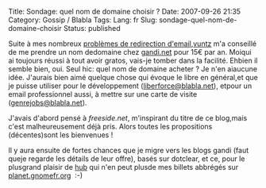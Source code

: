 Title: Sondage: quel nom de domaine choisir ?
Date: 2007-09-26 21:35
Category: Gossip / Blabla
Tags:
Lang: fr
Slug: sondage-quel-nom-de-domaine-choisir
Status: published

Suite à mes nombreux [problèmes de redirection d'email](/post/2007/01/11/Fed-up-with-ulimitcom),[vuntz](http://www.vuntz.net/) m'a conseillé de me prendre un nom dedomaine chez [gandi.net](http://www.gandi.net/) pour 15€ par an. Moiqui ai toujours réussi à tout avoir gratos, vais-je tomber dans la facilité. Ehbien il semble bien, oui. Seul hic: quel nom de domaine acheter ? Je n'en aiaucune idée. J'aurais bien aimé quelque chose qui évoque le libre en général,et que je puisse utiliser pour le développement (liberforce@blabla.net), etpour un email professionnel aussi, à mettre sur une carte de visite (genrejobs@blabla.net).

J'avais d'abord pensé à *freeside.net*, m'inspirant du titre de ce blog,mais c'est malheureusement déjà pris. Alors toutes les propositions (décentes)sont les bienvenues !

Il y aura ensuite de fortes chances que je migre vers les blogs gandi (faut queje regarde les détails de leur offre), basés sur dotclear, et ce, pour le plusgrand plaisir de [hub](http://www.figuiere.net/) qui n'en peut plusde mes billets abbrégés sur [planet.gnomefr.org](http://planet.gnomefr.org/)  :-)
